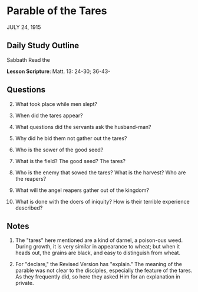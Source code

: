 # Parable of the Tares
JULY 24, 1915

## Daily Study Outline

Sabbath Read the

**Lesson Scripture**: Matt. 13: 24-30; 36-43-

## Questions

2. What took place while men slept? 

3. When did the tares appear? 

4. What questions did the servants ask the husband-man? 

7. Why did he bid them not gather out the tares? 

1. Who is the sower of the good seed? 

12. What is the field? The good seed? The tares? 

13. Who is the enemy that sowed the tares? What is the harvest? Who are the reapers? 

16. What will the angel reapers gather out of the kingdom? 

17. What is done with the doers of iniquity? How is their terrible experience described? 

## Notes

1. The "tares" here mentioned are a kind of darnel, a poison-ous weed. During growth, it is very similar in appearance to wheat; but when it heads out, the grains are black, and easy to distinguish from wheat.

3. For "declare," the Revised Version has "explain." The meaning of the parable was not clear to the disciples, especially the feature of the tares. As they frequently did, so here they asked Him for an explanation in private.
